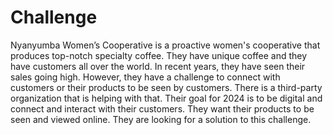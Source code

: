 # Challenge

Nyanyumba Women’s Cooperative is a proactive women's cooperative that produces top-notch specialty coffee. They have unique coffee and they have customers all over the world. In recent years, they have seen their sales going high. However, they have a challenge to connect with customers or their products to be seen by customers.  There is a third-party organization that is helping with that. Their goal for 2024 is to be digital and connect and interact with their customers. They want their products to be seen and viewed online. They are looking for a solution to this challenge. 

